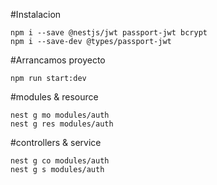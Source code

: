 #Instalacion
```
npm i --save @nestjs/jwt passport-jwt bcrypt
npm i --save-dev @types/passport-jwt
```

#Arrancamos proyecto
```
npm run start:dev
```

#modules & resource
```
nest g mo modules/auth
nest g res modules/auth
```

#controllers & service
```
nest g co modules/auth
nest g s modules/auth
```